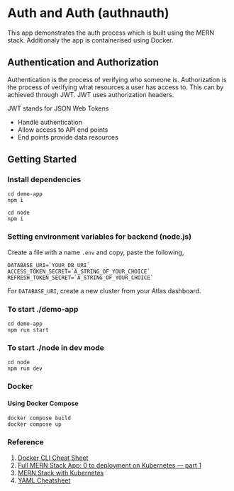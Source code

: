 # Auth and Auth (authnauth)

This app demonstrates the auth process which is built using the MERN stack. Additionaly the app is containerised using Docker.

## Authentication and Authorization

Authentication is the process of verifying who someone is.
Authorization is the process of verifying what resources a user has access to. This can by achieved through JWT. JWT uses authorization headers.

JWT stands for JSON Web Tokens

- Handle authentication
- Allow access to API end points
- End points provide data resources

## Getting Started

### Install dependencies

```
cd demo-app
npm i
```

```
cd node
npm i
```

### Setting environment variables for backend (node.js)

Create a file with a name `.env` and copy, paste the following,

```
DATABASE_URI=`YOUR_DB_URI`
ACCESS_TOKEN_SECRET=`A_STRING_OF_YOUR_CHOICE`
REFRESH_TOKEN_SECRET=`A_STRING_OF_YOUR_CHOICE`
```

For `DATABASE_URI`, create a new cluster from your Atlas dashboard.

### To start ./demo-app

```
cd demo-app
npm run start
```

### To start ./node in dev mode

```
cd node
npm run dev
```

### Docker

#### Using Docker Compose

```
docker compose build
docker compose up
```

### Reference

1. [Docker CLI Cheat Sheet](https://docs.docker.com/get-started/docker_cheatsheet.pdf)
2. [Full MERN Stack App: 0 to deployment on Kubernetes — part 1](https://medium.com/@kavinduchamiran/full-mern-stack-app-0-to-deployment-on-kubernetes-part-1-e2f2a3e2fd99)
3. [MERN Stack with Kubernetes](https://blog.carbonteq.com/mern-stack-with-kubernetes/)
4. [YAML Cheatsheet](https://lzone.de/cheat-sheet/YAML)
